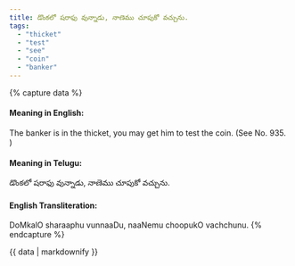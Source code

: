 ```yaml
---
title: డొంకలో షరాఫు వున్నాడు, నాణెము చూపుకో వచ్చును.
tags:
  - "thicket"
  - "test"
  - "see"
  - "coin"
  - "banker"
---
```


{% capture data %}
#### Meaning in English:
The banker is in the thicket, you may get him to test the coin.
(See No. 935. )

#### Meaning in Telugu:
డొంకలో షరాఫు వున్నాడు, నాణెము చూపుకో వచ్చును.

#### English Transliteration:
DoMkalO sharaaphu vunnaaDu, naaNemu choopukO vachchunu.
{% endcapture %}

{{ data | markdownify }}

